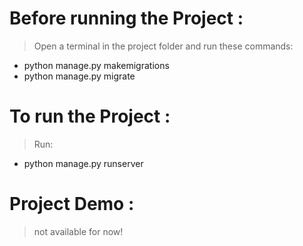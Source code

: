 # Before running the Project :
> Open a terminal in the project folder and run these commands:
* python manage.py makemigrations
* python manage.py migrate
# To run the Project :
> Run:
* python manage.py runserver
# Project Demo :
> not available for now!

